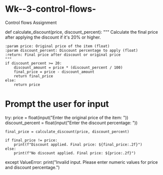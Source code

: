 # Wk--3-control-flows-
Control flows Assignment 

def calculate_discount(price, discount_percent):
    """
    Calculate the final price after applying the discount if it's 20% or higher.
    
    :param price: Original price of the item (float)
    :param discount_percent: Discount percentage to apply (float)
    :return: Final price after discount or original price
    """
    if discount_percent >= 20:
        discount_amount = price * (discount_percent / 100)
        final_price = price - discount_amount
        return final_price
    else:
        return price

# Prompt the user for input
try:
    price = float(input("Enter the original price of the item: "))
    discount_percent = float(input("Enter the discount percentage: "))

    final_price = calculate_discount(price, discount_percent)

    if final_price != price:
        print(f"Discount applied. Final price: ${final_price:.2f}")
    else:
        print(f"No discount applied. Final price: ${price:.2f}")

except ValueError:
    print("Invalid input. Please enter numeric values for price and discount percentage.")
